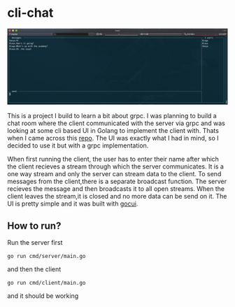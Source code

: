 # cli-chat

  ![chat-client](chat.png)

  This is a project I build to learn a bit about grpc. I was planning to build a chat room where the client communicated with the server via grpc and was looking at some cli based UI in Golang to implement the client with. Thats when I came across this [repo](https://github.com/Luqqk/go-cli-chat). The UI was exactly what I had in mind, so I decided to use it but with a grpc implementation.

  When first running the client, the user has to enter their name after which the client recieves a stream through which the server communicates. It is a one way stream and only the server can stream data to the client. To send messages from the client,there is a separate broadcast function. The server recieves the message and then broadcasts it to all open streams. When the client leaves the stream,it is closed and no more data can be send on it. The UI is pretty simple and it was built with [gocui](https://github.com/jroimartin/gocui).

## How to run?

  Run the server first

  ```
  go run cmd/server/main.go
  ```

  and then the client

  ```
  go run cmd/client/main.go
  ```

  and it should be working
